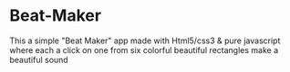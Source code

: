 # Beat-Maker
This a simple "Beat Maker" app made with Html5/css3 & pure javascript where each a click on one from six colorful beautiful rectangles make a beautiful sound 

